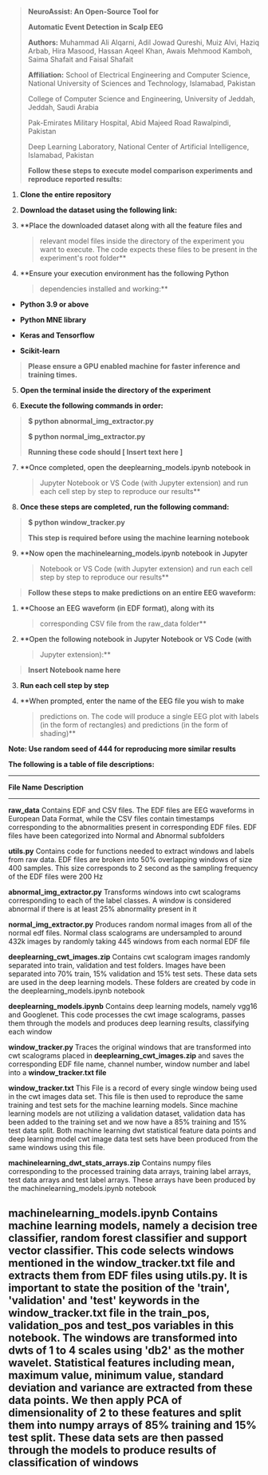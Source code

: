 > **NeuroAssist: An Open-Source Tool for**
>
> **Automatic Event Detection in Scalp EEG**
>
> **Authors:** Muhammad Ali Alqarni, Adil Jowad Qureshi, Muiz Alvi,
> Haziq Arbab, Hira Masood, Hassan Aqeel Khan, Awais Mehmood Kamboh,
> Saima Shafait and Faisal Shafait
>
> **Affiliation:** School of Electrical Engineering and Computer
> Science, National University of Sciences and Technology, Islamabad,
> Pakistan
>
> College of Computer Science and Engineering, University of Jeddah,
> Jeddah, Saudi Arabia
>
> Pak-Emirates Military Hospital, Abid Majeed Road Rawalpindi, Pakistan
>
> Deep Learning Laboratory, National Center of Artificial Intelligence,
> Islamabad, Pakistan
>
> **Follow these steps to execute model comparison experiments and
> reproduce reported results:**

1.  **Clone the entire repository**

2.  **Download the dataset using the following link:**

3.  **Place the downloaded dataset along with all the feature files and
    > relevant model files inside the directory of the experiment you
    > want to execute. The code expects these files to be present in the
    > experiment\'s root folder**

4.  **Ensure your execution environment has the following Python
    > dependencies installed and working:**

-   **Python 3.9 or above**

-   **Python MNE library**

-   **Keras and Tensorflow**

-   **Scikit-learn**

> **Please ensure a GPU enabled machine for faster inference and
> training times.**

5.  **Open the terminal inside the directory of the experiment**

6.  **Execute the following commands in order:**

> **\$ python abnormal_img_extractor.py**
>
> **\$ python normal_img_extractor.py**
>
> **Running these code should \[ Insert text here \]**

7.  **Once completed, open the deeplearning_models.ipynb notebook in
    > Jupyter Notebook or VS Code (with Jupyter extension) and run each
    > cell step by step to reproduce our results**

8.  **Once these steps are completed, run the following command:**

> **\$ python window_tracker.py**
>
> **This step is required before using the machine learning notebook**

9.  **Now open the machinelearning_models.ipynb notebook in Jupyter
    > Notebook or VS Code (with Jupyter extension) and run each cell
    > step by step to reproduce our results**

> **Follow these steps to make predictions on an entire EEG waveform:**

1.  **Choose an EEG waveform (in EDF format), along with its
    > corresponding CSV file from the raw_data folder**

2.  **Open the following notebook in Jupyter Notebook or VS Code (with
    > Jupyter extension):**

> **Insert Notebook name here**

3.  **Run each cell step by step**

4.  **When prompted, enter the name of the EEG file you wish to make
    > predictions on. The code will produce a single EEG plot with
    > labels (in the form of rectangles) and predictions (in the form of
    > shading)**

**Note: Use random seed of 444 for reproducing more similar results**

**The following is a table of file descriptions:**

  --------------------------------------------------------------------------------------
  **File Name**                              **Description**
  ------------------------------------------ -------------------------------------------
  **raw_data**                               Contains EDF and CSV files. The EDF files
                                             are EEG waveforms in European Data Format,
                                             while the CSV files contain timestamps
                                             corresponding to the abnormalities present
                                             in corresponding EDF files. EDF files have
                                             been categorized into Normal and Abnormal
                                             subfolders

  **utils.py**                               Contains code for functions needed to
                                             extract windows and labels from raw data.
                                             EDF files are broken into 50% overlapping
                                             windows of size 400 samples. This size
                                             corresponds to 2 second as the sampling
                                             frequency of the EDF files were 200 Hz

  **abnormal_img_extractor.py**              Transforms windows into cwt scalograms
                                             corresponding to each of the label classes.
                                             A window is considered abnormal if there is
                                             at least 25% abnormality present in it

  **normal_img_extractor.py**                Produces random normal images from all of
                                             the normal edf files. Normal class
                                             scalograms are undersampled to around 432k
                                             images by randomly taking 445 windows from
                                             each normal EDF file

  **deeplearning_cwt_images.zip**            Contains cwt scalogram images randomly
                                             separated into train, validation and test
                                             folders. Images have been separated into
                                             70% train, 15% validation and 15% test
                                             sets. These data sets are used in the deep
                                             learning models. These folders are created
                                             by code in the deeplearning_models.ipynb
                                             notebook

  **deeplearning_models.ipynb**              Contains deep learning models, namely vgg16
                                             and Googlenet. This code processes the cwt
                                             image scalograms, passes them through the
                                             models and produces deep learning results,
                                             classifying each window

  **window_tracker.py**                      Traces the original windows that are
                                             transformed into cwt scalograms placed in
                                             **deeplearning_cwt_images.zip** and saves
                                             the corresponding EDF file name, channel
                                             number, window number and label into a
                                             **window_tracker.txt file**

  **window_tracker.txt**                     This File is a record of every single
                                             window being used in the cwt images data
                                             set. This file is then used to reproduce
                                             the same training and test sets for the
                                             machine learning models. Since machine
                                             learning models are not utilizing a
                                             validation dataset, validation data has
                                             been added to the training set and we now
                                             have a 85% training and 15% test data
                                             split. Both machine learning dwt
                                             statistical feature data points and deep
                                             learning model cwt image data test sets
                                             have been produced from the same windows
                                             using this file.

  **machinelearning_dwt_stats_arrays.zip**   Contains numpy files corresponding to the
                                             processed training data arrays, training
                                             label arrays, test data arrays and test
                                             label arrays. These arrays have been
                                             produced by the
                                             machinelearning_models.ipynb notebook

  **machinelearning_models.ipynb**           Contains machine learning models, namely a
                                             decision tree classifier, random forest
                                             classifier and support vector classifier.
                                             This code selects windows mentioned in the
                                             **window_tracker.txt** file and extracts
                                             them from EDF files using utils.py. It is
                                             important to state the position of the
                                             'train', 'validation' and 'test' keywords
                                             in the window_tracker.txt file in the
                                             train_pos, validation_pos and test_pos
                                             variables in this notebook. The windows are
                                             transformed into dwts of 1 to 4 scales
                                             using 'db2' as the mother wavelet.
                                             Statistical features including mean,
                                             maximum value, minimum value, standard
                                             deviation and variance are extracted from
                                             these data points. We then apply PCA of
                                             dimensionality of 2 to these features and
                                             split them into numpy arrays of 85%
                                             training and 15% test split. These data
                                             sets are then passed through the models to
                                             produce results of classification of
                                             windows
  --------------------------------------------------------------------------------------
